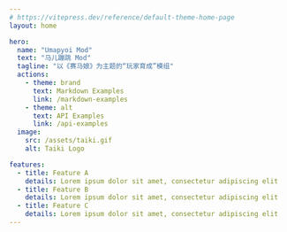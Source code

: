 ```yaml
---
# https://vitepress.dev/reference/default-theme-home-page
layout: home

hero:
  name: "Umapyoi Mod"
  text: "马儿蹦跳 Mod"
  tagline: "以《赛马娘》为主题的“玩家育成”模组"
  actions:
    - theme: brand
      text: Markdown Examples
      link: /markdown-examples
    - theme: alt
      text: API Examples
      link: /api-examples
  image:
    src: /assets/taiki.gif
    alt: Taiki Logo

features:
  - title: Feature A
    details: Lorem ipsum dolor sit amet, consectetur adipiscing elit
  - title: Feature B
    details: Lorem ipsum dolor sit amet, consectetur adipiscing elit
  - title: Feature C
    details: Lorem ipsum dolor sit amet, consectetur adipiscing elit
---
```


